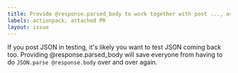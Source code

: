 ```yaml
---
title: Provide @response.parsed_body to work together with post ..., as: :json for testing
labels: actionpack, attached PR
layout: issue
---
```


If you post JSON in testing, it's likely you want to test JSON coming back too. Providing @response.parsed_body will save everyone from having to do `JSON.parse @response.body` over and over again.

